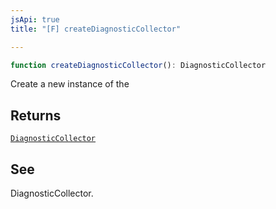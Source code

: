 ```yaml
---
jsApi: true
title: "[F] createDiagnosticCollector"

---
```

```ts
function createDiagnosticCollector(): DiagnosticCollector
```

Create a new instance of the

## Returns

[`DiagnosticCollector`](../interfaces/DiagnosticCollector.md)

## See

DiagnosticCollector.
